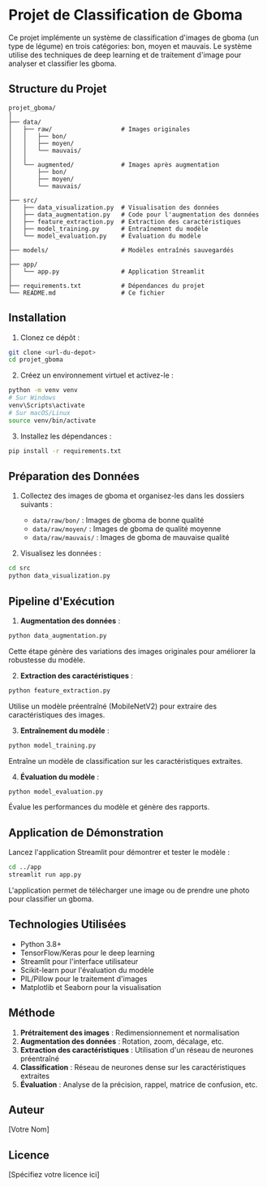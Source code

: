 # Projet de Classification de Gboma

Ce projet implémente un système de classification d'images de gboma (un type de légume) en trois catégories: bon, moyen et mauvais. Le système utilise des techniques de deep learning et de traitement d'image pour analyser et classifier les gboma.

## Structure du Projet

```
projet_gboma/
│
├── data/
│   ├── raw/                   # Images originales
│   │   ├── bon/
│   │   ├── moyen/
│   │   └── mauvais/
│   │
│   └── augmented/             # Images après augmentation
│       ├── bon/
│       ├── moyen/
│       └── mauvais/
│
├── src/
│   ├── data_visualization.py  # Visualisation des données
│   ├── data_augmentation.py   # Code pour l'augmentation des données
│   ├── feature_extraction.py  # Extraction des caractéristiques
│   ├── model_training.py      # Entraînement du modèle
│   └── model_evaluation.py    # Évaluation du modèle
│
├── models/                    # Modèles entraînés sauvegardés
│
├── app/
│   └── app.py                 # Application Streamlit
│
├── requirements.txt           # Dépendances du projet
└── README.md                  # Ce fichier
```

## Installation

1. Clonez ce dépôt :
```bash
git clone <url-du-depot>
cd projet_gboma
```

2. Créez un environnement virtuel et activez-le :
```bash
python -m venv venv
# Sur Windows
venv\Scripts\activate
# Sur macOS/Linux
source venv/bin/activate
```

3. Installez les dépendances :
```bash
pip install -r requirements.txt
```

## Préparation des Données

1. Collectez des images de gboma et organisez-les dans les dossiers suivants :
   - `data/raw/bon/` : Images de gboma de bonne qualité
   - `data/raw/moyen/` : Images de gboma de qualité moyenne
   - `data/raw/mauvais/` : Images de gboma de mauvaise qualité

2. Visualisez les données :
```bash
cd src
python data_visualization.py
```

## Pipeline d'Exécution

1. **Augmentation des données** :
```bash
python data_augmentation.py
```
Cette étape génère des variations des images originales pour améliorer la robustesse du modèle.

2. **Extraction des caractéristiques** :
```bash
python feature_extraction.py
```
Utilise un modèle préentraîné (MobileNetV2) pour extraire des caractéristiques des images.

3. **Entraînement du modèle** :
```bash
python model_training.py
```
Entraîne un modèle de classification sur les caractéristiques extraites.

4. **Évaluation du modèle** :
```bash
python model_evaluation.py
```
Évalue les performances du modèle et génère des rapports.

## Application de Démonstration

Lancez l'application Streamlit pour démontrer et tester le modèle :
```bash
cd ../app
streamlit run app.py
```

L'application permet de télécharger une image ou de prendre une photo pour classifier un gboma.

## Technologies Utilisées

- Python 3.8+
- TensorFlow/Keras pour le deep learning
- Streamlit pour l'interface utilisateur
- Scikit-learn pour l'évaluation du modèle
- PIL/Pillow pour le traitement d'images
- Matplotlib et Seaborn pour la visualisation

## Méthode

1. **Prétraitement des images** : Redimensionnement et normalisation
2. **Augmentation des données** : Rotation, zoom, décalage, etc.
3. **Extraction des caractéristiques** : Utilisation d'un réseau de neurones préentraîné
4. **Classification** : Réseau de neurones dense sur les caractéristiques extraites
5. **Évaluation** : Analyse de la précision, rappel, matrice de confusion, etc.

## Auteur

[Votre Nom]

## Licence

[Spécifiez votre licence ici]
